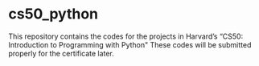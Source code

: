 # cs50_python
This repository contains the codes for the projects in Harvard’s “CS50: Introduction to Programming with Python"
These codes will be submitted properly for the certificate later. 
